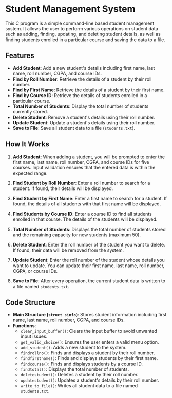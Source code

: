 # Student Management System

This C program is a simple command-line based student management system. It allows the user to perform various operations on student data such as adding, finding, updating, and deleting student details, as well as finding students enrolled in a particular course and saving the data to a file.

## Features

- **Add Student**: Add a new student's details including first name, last name, roll number, CGPA, and course IDs.
- **Find by Roll Number**: Retrieve the details of a student by their roll number.
- **Find by First Name**: Retrieve the details of a student by their first name.
- **Find by Course ID**: Retrieve the details of students enrolled in a particular course.
- **Total Number of Students**: Display the total number of students currently stored.
- **Delete Student**: Remove a student's details using their roll number.
- **Update Student**: Update a student's details using their roll number.
- **Save to File**: Save all student data to a file (`students.txt`).

## How It Works

1. **Add Student**: When adding a student, you will be prompted to enter the first name, last name, roll number, CGPA, and course IDs for five courses. Input validation ensures that the entered data is within the expected range.
   
2. **Find Student by Roll Number**: Enter a roll number to search for a student. If found, their details will be displayed.
   
3. **Find Student by First Name**: Enter a first name to search for a student. If found, the details of all students with that first name will be displayed.
   
4. **Find Students by Course ID**: Enter a course ID to find all students enrolled in that course. The details of the students will be displayed.
   
5. **Total Number of Students**: Displays the total number of students stored and the remaining capacity for new students (maximum 50).
   
6. **Delete Student**: Enter the roll number of the student you want to delete. If found, their data will be removed from the system.
   
7. **Update Student**: Enter the roll number of the student whose details you want to update. You can update their first name, last name, roll number, CGPA, or course IDs.

8. **Save to File**: After every operation, the current student data is written to a file named `students.txt`.

## Code Structure

- **Main Structure (`struct sinfo`)**: Stores student information including first name, last name, roll number, CGPA, and course IDs.
- **Functions**:
  - `clear_input_buffer()`: Clears the input buffer to avoid unwanted input issues.
  - `get_valid_choice()`: Ensures the user enters a valid menu option.
  - `add_student()`: Adds a new student to the system.
  - `findrollno()`: Finds and displays a student by their roll number.
  - `findfirstname()`: Finds and displays students by their first name.
  - `findcourse()`: Finds and displays students by a course ID.
  - `findtotal()`: Displays the total number of students.
  - `deletestudent()`: Deletes a student by their roll number.
  - `updatestudent()`: Updates a student's details by their roll number.
  - `write_to_file()`: Writes all student data to a file named `students.txt`.
